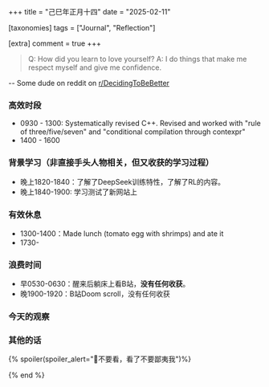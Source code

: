 +++
title = "己巳年正月十四"
date = "2025-02-11"

[taxonomies]
tags = ["Journal", "Reflection"]

[extra]
comment = true
+++

> Q: How did you learn to love yourself?
> A: I do things that make me respect myself and give me confidence.

-- Some dude on reddit on [r/DecidingToBeBetter](https://www.reddit.com/r/DecidingToBeBetter/)

### 高效时段
- 0930 - 1300: Systematically revised C++. Revised and worked with "rule of three/five/seven" and "conditional compilation through contexpr"
- 1400 - 1600

### 背景学习（非直接手头人物相关，但又收获的学习过程）
- 晚上1820-1840：了解了DeepSeek训练特性，了解了RL的内容。
- 晚上1840-1900: 学习测试了新网站上

### 有效休息
- 1300-1400：Made lunch (tomato egg with shrimps) and ate it
- 1730-

### 浪费时间
- 早0530-0630：醒来后躺床上看B站，**没有任何收获**。
- 晚1900-1920：B站Doom scroll，没有任何收获

### 今天的观察

### 其他的话

{% spoiler(spoiler_alert="🐷不要看，看了不要鄙夷我")%}



{% end %}
